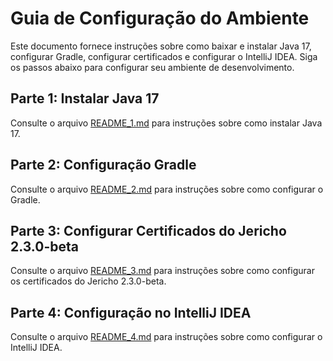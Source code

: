 # Guia de Configuração do Ambiente

Este documento fornece instruções sobre como baixar e instalar Java 17, configurar Gradle, configurar certificados e configurar o IntelliJ IDEA. Siga os passos abaixo para configurar seu ambiente de desenvolvimento.

## Parte 1: Instalar Java 17

Consulte o arquivo [README_1.md](README_FILES/README_1.md) para instruções sobre como instalar Java 17.

## Parte 2: Configuração Gradle

Consulte o arquivo [README_2.md](README_FILES/README_2.md) para instruções sobre como configurar o Gradle.

## Parte 3: Configurar Certificados do Jericho 2.3.0-beta

Consulte o arquivo [README_3.md](README_FILES/README_3.md) para instruções sobre como configurar os certificados do Jericho 2.3.0-beta.

## Parte 4: Configuração no IntelliJ IDEA

Consulte o arquivo [README_4.md](README_FILES/README_4.md) para instruções sobre como configurar o IntelliJ IDEA.
